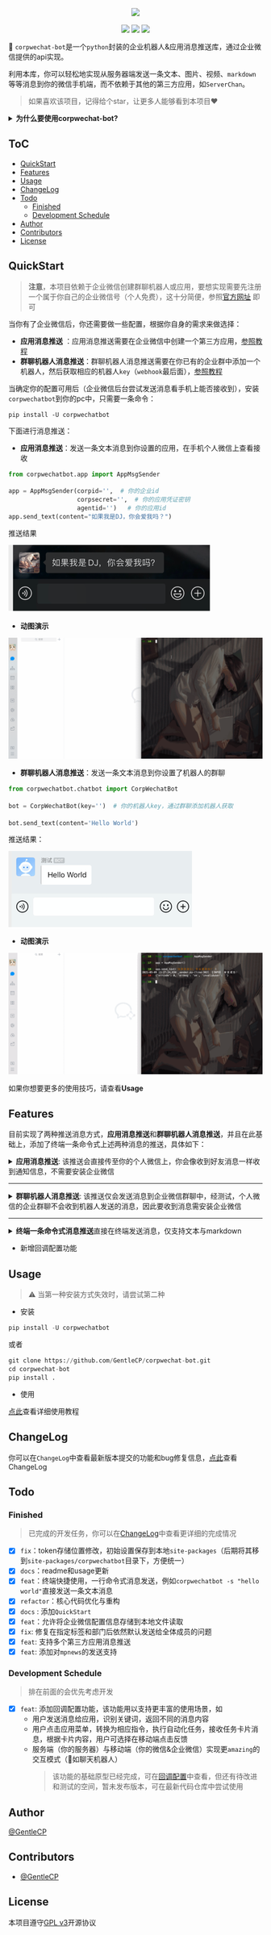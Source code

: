<p align="center">
<a href="https://github.com/GentleCP/corpwechat-bot"><img width="300" src="https://gitee.com/gentlecp/ImgUrl/raw/master/20210425111523.png"></a>
</p>

<p align="center">
<a href="https://hits.seeyoufarm.com"><img src="https://hits.seeyoufarm.com/api/count/incr/badge.svg?url=https%3A%2F%2Fgithub.com%2FGentleCP%2Fcorpwechat-bot&count_bg=%2379C83D&title_bg=%23555555&icon=&icon_color=%23E7E7E7&title=hits&edge_flat=false"/></a>
<a ><img src="https://img.shields.io/badge/python-3.5%2B-blue"/></a>
<a ><img src="https://img.shields.io/pypi/v/corpwechatbot"/></a>
</p>

:wave: `corpwechat-bot`是一个`python`封装的企业机器人&应用消息推送库，通过企业微信提供的api实现。

利用本库，你可以轻松地实现从服务器端发送一条文本、图片、视频、`markdown`等等消息到你的微信手机端，而不依赖于其他的第三方应用，如`ServerChan`。

> 如果喜欢该项目，记得给个star，让更多人能够看到本项目♥️

<details>
<summary><b>为什么要使用corpwechat-bot?</b></summary>

`corpwechat-bot`的定位是让用户随时随地了解服务器端程序的运行结果，同类型的方法有很多，例如邮件，钉钉（这两个的消息推送我在我的另一个库[cptools](https://github.com/GentleCP/cptools)中实现了，有兴趣的可以去看看），bark等。但对于一般人来说，最方便的接收方式还是微信，但个人微信并不提供给开发者API（以前可以用网页微信，现在被禁了）。

拥有同样功能比较知名的有：`ServerChan`，之前提供公众号模板消息推送，但由于微信官方原因，在`21年4月底即将下线`，因此推出了`Turbo`版，支持企业微信消息推送。我在使用过之后发现几个主要问题:raising_hand:，并与`corpwechat-bot`进行了对比：

| 对比项               | ServerChan                                                   | corpwechat-bot                                               |
| -------------------- | ------------------------------------------------------------ | ------------------------------------------------------------ |
| **消息推送限制**     | :disappointed_relieved: 普通用户消息推送次数限制（每天5次，会员不限） | :relaxed: ​`corpwechat-bot`直接和企业微信对接，消息发送仅受微信官方限制（每分钟20条） |
| **个人信息安全性**   | :weary: 个人企业号、应用id和密钥由`ServerChan`云端存储，所有发送的消息也经过`ServerChan`转发（先到`ServerChan`后台，再由`ServerChan`发送到微信） | :innocent: `corpwechat-bot`本身不存储任何用户的密钥（由用户本地保存），所有消息也是直接发送到企业微信后台，保证数据安全性 |
| **创建、使用便捷性** | :persevere: 主要使用步骤：<br />1.  用户注册企业微信<br />2.  创建`ServerChan`应用<br />3.  提交企业号、应用id、应用密钥到`ServerChan`，获取`sendKey`<br />4. 利用`sendKey`发送`http`请求到指定url完成消息发送 | :wink: 主要使用步骤：​<br />1. 用户注册企业微信<br />2. 创建个人消息推送应用，获取相应密钥<br />3. 一条命令`pip install -U corpwechatbot`安装<br />4. 利用`corpwechatbot`的消息发送接口发送消息 |
| **消息类型支持**     | :pensive: 仅支持`title`+`description`（支持`markdown`）的消息发送格式​ | :yum: 支持文本、`markdown`，图片、语音、视频、文件、卡片等多个企业微信提供的消息类型​ |
| **开源**             | :cry: ​不开源，所有代码均由`ServerChan`自身管控               | :sunglasses: 开源在Github​，任何人可以依据源代码添加定制自己想要的功能，或贡献自己的一份力到开源项目中 |

> **特别说明**：虽然上面的对比偏向于突出`corpwechat-bot`的优势，但并没有刻意贬低`ServerChan`的意思，作为一个公开的服务，`ServerChan`的这些特性都是可以被接受的，同时`ServerChan`也是一款**非常优秀**的消息推送工具（我之前一直在使用），支持各大类型的消息推送接口（企业微信、钉钉、bark等等），但考虑到上面的几个特性，所以我选择了自己定制并开源了`corpwechat-bot`，希望给和我一样想法的用户**多一份选择**，如果你觉得上面的特性切中了你的需求点，**麻烦给作者一个小小的`star`以资鼓励吧**～:pray:。未来`corpwechat-bot`还会添加更多的功能和特性，详情查看[Todo](#todo)，当然你也可以在`issue`中提出你的合理需求，或提交PR来帮助`corpwechat-bot`做的更好!!!

</details>


## ToC

  * [QuickStart](#quickstart)
  * [Features](#features)
  * [Usage](#usage)
  * [ChangeLog](#changelog)
  * [Todo](#todo)
     * [Finished](#finished)
     * [Development Schedule](#development-schedule)
  * [Author](#author)
  * [Contributors](#contributors)
  * [License](#license)


## QuickStart

> **注意**，本项目依赖于企业微信创建群聊机器人或应用，要想实现需要先注册一个属于你自己的企业微信号（个人免费），这十分简便，参照[官方网址](https://work.weixin.qq.com/) 即可

当你有了企业微信后，你还需要做一些配置，根据你自身的需求来做选择：

- **应用消息推送** ：应用消息推送需要在企业微信中创建一个第三方应用，[参照教程](https://open.work.weixin.qq.com/wwopen/helpguide/detail?t=selfBuildApp)
- **群聊机器人消息推送**：群聊机器人消息推送需要在你已有的企业群中添加一个机器人，然后获取相应的机器人`key`（`webhook`最后面），[参照教程](https://jingyan.baidu.com/article/d45ad148cc79eb28552b80b5.html)

当确定你的配置可用后（企业微信后台尝试发送消息看手机上能否接收到），安装`corpwechatbot`到你的pc中，只需要一条命令：

```shell
pip install -U corpwechatbot
```

下面进行消息推送：

- **应用消息推送**：发送一条文本消息到你设置的应用，在手机个人微信上查看接收

```python
from corpwechatbot.app import AppMsgSender

app = AppMsgSender(corpid='',  # 你的企业id
                   corpsecret='',  # 你的应用凭证密钥
                   agentid='')   # 你的应用id
app.send_text(content="如果我是DJ，你会爱我吗？")
```
推送结果

![img.png](img/app.png)

- **动图演示**

![](img/app_msgsend.gif)

- **群聊机器人消息推送**：发送一条文本消息到你设置了机器人的群聊

```python
from corpwechatbot.chatbot import CorpWechatBot

bot = CorpWechatBot(key='')  # 你的机器人key，通过群聊添加机器人获取

bot.send_text(content='Hello World')
```

推送结果：

![](img/bot.png)

- **动图演示**

![](img/bot_msgsend.gif)

如果你想要更多的使用技巧，请查看**Usage**


## Features
目前实现了两种推送消息方式，**应用消息推送**和**群聊机器人消息推送**，并且在此基础上，添加了终端一条命令式上述两种消息的推送，具体如下：

<details>
<summary><b>应用消息推送</b>: 该推送会直接传至你的个人微信上，你会像收到好友消息一样收到通知信息，不需要安装企业微信</summary>
<li>文本消息: 最普通的消息，文字内容，最长不超过2048个字节</li>
<li>图片消息：发送一张图片，可选jpg,png，大小不超过2MB，目前仅支持通过图片路径发送</li>
<li>语音消息：发送一条语音，大小不超过2MB，时长不超过60s，必须是.amr格式</li>
<li>视频消息：发送一段视频，大小不超过10MB，必须是.mp4格式</li>
<li>普通文件：其他类型的文件，大小不超过20MB（不小于5字节）</li>
<li>markdown消息：传输markdown类型消息</li>
<li>图文消息：图片文字形式，带有跳转链接，适合做推广</li>
<li>mpnews图文消息：有专属页面的图文消息，支持html标签内容 </li>
<li>文本卡片消息：以卡片形式呈现的文本，包含跳转链接</li>
</details>
<hr>
<details>
<summary><b>群聊机器人消息推送</b>: 该推送仅会发送消息到企业微信群聊中，经测试，个人微信的企业群聊不会收到机器人发送的消息，因此要收到消息需安装企业微信</summary>
<li>文本消息：普通文字消息，最长不超过2048个字节</li>
<li>图片消息：图片大小不超过2M</li>
<li>图文消息：图片文字形式，带有跳转链接，适合打广告</li>
<li>文件消息：发送单个文件到群聊，大小在5B~20MB之间</li>
</details>
<hr>
<details>
<summary><b>终端一条命令式消息推送</b>直接在终端发送消息，仅支持文本与markdown</summary>
<li>具体参考<b>Usage</b></li>
</details>

- 新增回调配置功能

## Usage
> ⚠️ 当第一种安装方式失效时，请尝试第二种

- 安装
```python
pip install -U corpwechatbot
```
或者
```python
git clone https://github.com/GentleCP/corpwechat-bot.git
cd corpwechat-bot
pip install .
```
- 使用     

[点此](docs/usage.md)查看详细使用教程


## ChangeLog
你可以在`ChangeLog`中查看最新版本提交的功能和bug修复信息，[点此](docs/changelog.md)查看ChangeLog

## Todo

### Finished

> 已完成的开发任务，你可以在[ChangeLog](#ChangeLog)中查看更详细的完成情况

- [x] `fix`：token存储位置修改，初始设置保存到本地`site-packages`（后期将其移到`site-packages/corpwechatbot`目录下，方便统一）
- [x] `docs`：readme和usage更新
- [x] `feat`：终端快捷使用，一行命令式消息发送，例如`corpwechatbot -s "hello world"`直接发送一条文本消息
- [x] `refactor`：核心代码优化与重构
- [x] `docs` : 添加`QuickStart`
- [x] `feat`：允许将企业微信配置信息存储到本地文件读取
- [x] `fix`: 修复在指定标签和部门后依然默认发送给全体成员的问题
- [x] `feat`: 支持多个第三方应用消息推送
- [x] `feat`: 添加对`mpnews`的发送支持

### Development Schedule

> 排在前面的会优先考虑开发

- [x] `feat`: 添加回调配置功能，该功能用以支持更丰富的使用场景，如
  - 用户发送消息给应用，识别关键词，返回不同的消息内容
  - 用户点击应用菜单，转换为相应指令，执行自动化任务，接收任务卡片消息，根据卡片内容，用户可选择在移动端点击反馈
  - 服务端（你的服务器）与移动端（你的微信&企业微信）实现更`amazing`的交互模式（💯如聊天机器人）
    >  该功能的基础原型已经完成，可在[回调配置](docs/usage.md#回调配置)中查看，但还有待改进和测试的空间，暂未发布版本，可在最新代码仓库中尝试使用

## Author

[@GentleCP](https://github.com/GentleCP)

## Contributors
- [@GentleCP](https://github.com/GentleCP)

## License
本项目遵守[GPL v3](LICENSE)开源协议